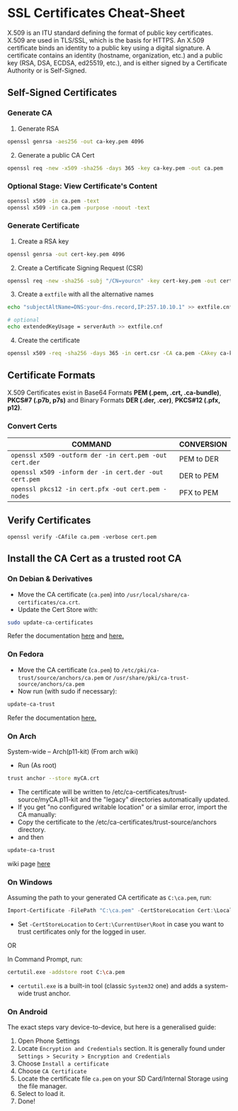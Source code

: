 # SSL Certificates Cheat-Sheet

X.509 is an ITU standard defining the format of public key certificates. X.509 are used in TLS/SSL, which is the basis for HTTPS. An X.509 certificate binds an identity to a public key using a digital signature. A certificate contains an identity (hostname, organization, etc.) and a public key (RSA, DSA, ECDSA, ed25519, etc.), and is either signed by a Certificate Authority or is Self-Signed.

## Self-Signed Certificates

### Generate CA

1. Generate RSA

```bash
openssl genrsa -aes256 -out ca-key.pem 4096
```

2. Generate a public CA Cert

```bash
openssl req -new -x509 -sha256 -days 365 -key ca-key.pem -out ca.pem
```

### Optional Stage: View Certificate's Content

```bash
openssl x509 -in ca.pem -text
openssl x509 -in ca.pem -purpose -noout -text
```

### Generate Certificate

1. Create a RSA key

```bash
openssl genrsa -out cert-key.pem 4096
```

2. Create a Certificate Signing Request (CSR)

```bash
openssl req -new -sha256 -subj "/CN=yourcn" -key cert-key.pem -out cert.csr
```

3. Create a `extfile` with all the alternative names

```bash
echo "subjectAltName=DNS:your-dns.record,IP:257.10.10.1" >> extfile.cnf
```

```bash
# optional
echo extendedKeyUsage = serverAuth >> extfile.cnf
```

4. Create the certificate

```bash
openssl x509 -req -sha256 -days 365 -in cert.csr -CA ca.pem -CAkey ca-key.pem -out cert.pem -extfile extfile.cnf -CAcreateserial
```

## Certificate Formats

X.509 Certificates exist in Base64 Formats **PEM (.pem, .crt, .ca-bundle)**, **PKCS#7 (.p7b, p7s)** and Binary Formats **DER (.der, .cer)**, **PKCS#12 (.pfx, p12)**.

### Convert Certs

COMMAND | CONVERSION
---|---
`openssl x509 -outform der -in cert.pem -out cert.der` | PEM to DER
`openssl x509 -inform der -in cert.der -out cert.pem` | DER to PEM
`openssl pkcs12 -in cert.pfx -out cert.pem -nodes` | PFX to PEM

## Verify Certificates

`openssl verify -CAfile ca.pem -verbose cert.pem`

## Install the CA Cert as a trusted root CA

### On Debian & Derivatives

- Move the CA certificate (`ca.pem`) into `/usr/local/share/ca-certificates/ca.crt`.
- Update the Cert Store with:

```bash
sudo update-ca-certificates
```

Refer the documentation [here](https://wiki.debian.org/Self-Signed_Certificate) and [here.](https://manpages.debian.org/buster/ca-certificates/update-ca-certificates.8.en.html)

### On Fedora

- Move the CA certificate (`ca.pem`) to `/etc/pki/ca-trust/source/anchors/ca.pem` or `/usr/share/pki/ca-trust-source/anchors/ca.pem`
- Now run (with sudo if necessary):

```bash
update-ca-trust
```

Refer the documentation [here.](https://docs.fedoraproject.org/en-US/quick-docs/using-shared-system-certificates/)

### On Arch

System-wide – Arch(p11-kit)
(From arch wiki)

- Run (As root)

```bash
trust anchor --store myCA.crt
```

- The certificate will be written to /etc/ca-certificates/trust-source/myCA.p11-kit and the "legacy" directories automatically updated.
- If you get "no configured writable location" or a similar error, import the CA manually:
- Copy the certificate to the /etc/ca-certificates/trust-source/anchors directory.
- and then

```bash
update-ca-trust
```

wiki page  [here](https://wiki.archlinux.org/title/User:Grawity/Adding_a_trusted_CA_certificate)

### On Windows

Assuming the path to your generated CA certificate as `C:\ca.pem`, run:

```powershell
Import-Certificate -FilePath "C:\ca.pem" -CertStoreLocation Cert:\LocalMachine\Root
```

- Set `-CertStoreLocation` to `Cert:\CurrentUser\Root` in case you want to trust certificates only for the logged in user.

OR

In Command Prompt, run:

```sh
certutil.exe -addstore root C:\ca.pem
```

- `certutil.exe` is a built-in tool (classic `System32` one) and adds a system-wide trust anchor.

### On Android

The exact steps vary device-to-device, but here is a generalised guide:

1. Open Phone Settings
2. Locate `Encryption and Credentials` section. It is generally found under `Settings > Security > Encryption and Credentials`
3. Choose `Install a certificate`
4. Choose `CA Certificate`
5. Locate the certificate file `ca.pem` on your SD Card/Internal Storage using the file manager.
6. Select to load it.
7. Done!
